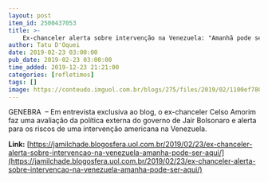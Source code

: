 ```yaml
---
layout: post
item_id: 2500437053
title: >-
    Ex-chanceler alerta sobre intervenção na Venezuela: "Amanhã pode ser aqui"
author: Tatu D'Oquei
date: 2019-02-23 03:00:00
pub_date: 2019-02-23 03:00:00
time_added: 2019-12-23 21:21:00
categories: [refletimos]
tags: []
image: https://conteudo.imguol.com.br/blogs/275/files/2019/02/1100ef780c676e1bf916998caf22196074c5502ba7c4490054f5f365ce3b3b67_5a4504a5b368d-615x300.jpg
---
```


GENEBRA  – Em entrevista exclusiva ao blog, o ex-chanceler Celso Amorim faz uma avaliação da política externa do governo de Jair Bolsonaro e alerta para os riscos de uma intervenção americana na Venezuela.

**Link:** [https://jamilchade.blogosfera.uol.com.br/2019/02/23/ex-chanceler-alerta-sobre-intervencao-na-venezuela-amanha-pode-ser-aqui/](https://jamilchade.blogosfera.uol.com.br/2019/02/23/ex-chanceler-alerta-sobre-intervencao-na-venezuela-amanha-pode-ser-aqui/)

